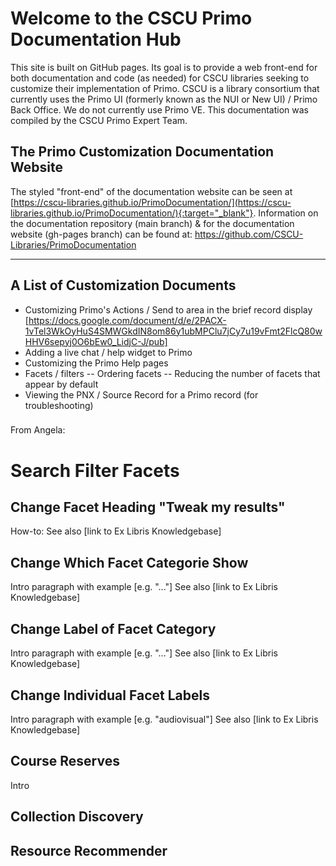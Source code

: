 # Welcome to the CSCU Primo Documentation Hub

This site is built on GitHub pages. Its goal is to provide a web front-end for both documentation and code (as needed) for CSCU libraries seeking to customize their implementation of Primo. CSCU is a library consortium that currently uses the Primo UI (formerly known as the NUI or New UI) / Primo Back Office. We do not currently use Primo VE. This documentation was compiled by the CSCU Primo Expert Team.

## The Primo Customization Documentation Website

The styled "front-end" of the documentation website can be seen at [https://cscu-libraries.github.io/PrimoDocumentation/](https://cscu-libraries.github.io/PrimoDocumentation/){:target="_blank"}.
Information on the documentation repository (main branch) & for the documentation website (gh-pages branch) can be found at: https://github.com/CSCU-Libraries/PrimoDocumentation


****

## A List of Customization Documents

- Customizing Primo's Actions / Send to area in the brief record display [https://docs.google.com/document/d/e/2PACX-1vTel3WkOyHuS4SMWGkdIN8om86y1ubMPClu7jCy7u19vFmt2FlcQ80wHHV6sepyj0O6bEw0_LidjC-J/pub]
- Adding a live chat / help widget to Primo
- Customizing the Primo Help pages
- Facets / filters
-- Ordering facets
-- Reducing the number of facets that appear by default
- Viewing the PNX / Source Record for a Primo record (for troubleshooting)

###
From Angela:
# Search Filter Facets 

## Change Facet Heading "Tweak my results"

How-to:
See also [link to Ex Libris Knowledgebase]

## Change Which Facet Categorie Show

Intro paragraph with example [e.g. "..."]
See also [link to Ex Libris Knowledgebase]

## Change Label of Facet Category

Intro paragraph with example [e.g. "..."]
See also [link to Ex Libris Knowledgebase]

## Change Individual Facet Labels

Intro paragraph with example [e.g. "audiovisual"]
See also [link to Ex Libris Knowledgebase]

## Course Reserves

Intro

## Collection Discovery

## Resource Recommender
